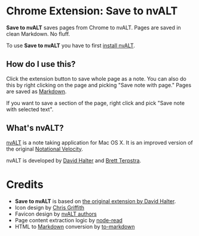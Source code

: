 # Chrome Extension: Save to nvALT

**Save to nvALT** saves pages from Chrome to nvALT. Pages are saved in clean Markdown. No fluff.

To use **Save to nvALT** you have to first [install nvALT][nvALT download].

## How do I use this?

Click the extension button to save whole page as a note. You can also
do this by right clicking on the page and picking "Save note with page."
Pages are saved as [Markdown][markdown].

If you want to save a section of the page, right click and pick "Save note with
selected text".

## What's nvALT?

[nvALT][nvalt] is a note taking application for Mac OS X.  It is an improved
version of the original [Notational Velocity][nv].

nvALT is developed by [David Halter][david] and [Brett Terpstra][brett].

# Credits

* **Save to nvALT** is based on [the original extension by David Halter][orig].
* Icon design by [Chris Griffith][chris]
* Favicon design by [nvALT authors][nvalt]
* Page content extraction logic by [node-read][] 
* HTML to [Markdown][markdown] conversion by [to-markdown][]

[orig]: http://elasticthreads.tumblr.com/post/8212672178/nvit-chrome-and-safari-extensions-for-nvalt
[icon]: https://dribbble.com/shots/1958394-nvALT-Icon
[chris]: http://chrisgriffith.co/
[david]: http://elasticthreads.tumblr.com/
[nvalt]: http://brettterpstra.com/projects/nvalt/
[brett]: http://brettterpstra.com/
[nv]: http://notational.net/
[markdown]: http://commonmark.org/help/
[nvALT download]: http://brettterpstra.com/projects/nvalt/#dl
[to-markdown]: https://github.com/domchristie/to-markdown
[node-read]: https://github.com/bndr/node-read
